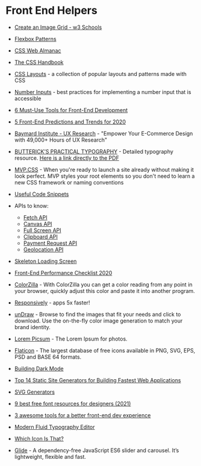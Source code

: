 # Front End Helpers

- [Create an Image Grid - w3 Schools](https://www.w3schools.com/howto/howto_js_image_grid.asp)

- [Flexbox Patterns](https://www.flexboxpatterns.com)

- [CSS Web Almanac](https://almanac.httparchive.org/en/2019/css?utm_source=CSS-Weekly&utm_campaign=Issue-387&utm_medium=email#introduction)

- [The CSS Handbook](https://www.freecodecamp.org/news/the-css-handbook-a-handy-guide-to-css-for-developers-b56695917d11/)

- [CSS Layouts](https://csslayout.io/) - a collection of popular layouts and patterns made with CSS

- [Number Inputs](https://technology.blog.gov.uk/2020/02/24/why-the-gov-uk-design-system-team-changed-the-input-type-for-numbers/) - best practices for implementing a number input that is accessible

- [6 Must-Use Tools for Front-End Development](https://medium.com/better-programming/6-must-use-tools-for-front-end-development-643f50c9161)

- [5 Front-End Predictions and Trends for 2020](https://medium.com/better-programming/5-front-end-predictions-and-trends-for-2020-afc949e0eba2)

- [Baymard Institute - UX Research](https://baymard.com) - "Empower Your E-Commerce Design with 49,000+ Hours of UX Research"

- [BUTTERICK’S PRACTICAL TYPOGRAPHY](https://practicaltypography.com/) - Detailed typography resource. [Here is a link directly to the PDF](https://toc.cryptobook.us/book.pdf)

- [MVP.CSS](https://andybrewer.github.io/mvp/) - When you're ready to launch a site already without making it look perfect. MVP styles your root elements so you don't need to learn a new CSS framework or naming conventions

- [Useful Code Snippets](https://www.30secondsofcode.org)

- APIs to know:

  - [Fetch API](https://developer.mozilla.org/en-US/docs/Web/API/Fetch_API)
  - [Canvas API](https://www.w3schools.com/tags/ref_canvas.asp)
  - [Full Screen API](https://developer.mozilla.org/en-US/docs/Web/API/Fullscreen_API)
  - [Clipboard API](https://developer.mozilla.org/en-US/docs/Web/API/Clipboard_API)
  - [Payment Request API](https://developer.mozilla.org/en-US/docs/Web/API/Payment_Request_API)
  - [Geolocation API](https://developer.mozilla.org/en-US/docs/Web/API/Geolocation_API)

- [Skeleton Loading Screen](https://medium.com/better-programming/the-what-why-and-how-of-using-a-skeleton-loading-screen-e68809d7f702)

- [Front-End Performance Checklist 2020](https://www.smashingmagazine.com/2020/01/front-end-performance-checklist-2020-pdf-pages/)

- [ColorZilla](https://chrome.google.com/webstore/detail/colorzilla/bhlhnicpbhignbdhedgjhgdocnmhomnp?hl=en) - With ColorZilla you can get a color reading from any point in your browser, quickly adjust this color and paste it into another program.

- [Responsively](https://responsively.app) - apps 5x faster!

- [unDraw](https://undraw.co/illustrations) - Browse to find the images that fit your needs and click to download. Use the on-the-fly color image generation to match your brand identity.

- [Lorem Picsum](https://picsum.photos) - The Lorem Ipsum for photos.

- [Flaticon](https://www.flaticon.com) - The largest database of free icons available in PNG, SVG, EPS, PSD and BASE 64 formats.

- [Building Dark Mode](https://blog.sentry.io/2021/03/16/building-dark-mode/?utm_source=CSS-Weekly&utm_campaign=Issue-452&utm_medium=email)

- [Top 14 Static Site Generators for Building Fastest Web Applications](https://javascript.plainenglish.io/top-14-static-site-generators-for-building-fastest-web-applications-c17cf7c9c929)

- [SVG Generators](https://www.smashingmagazine.com/2021/03/svg-generators/)

- [9 best free font resources for designers (2021)](https://dribbble.com/stories/2020/02/17/free-fonts-for-designers?utm_campaign=2021-08-04&utm_medium=email)

- [3 awesome tools for a better front-end dev experience](https://www.youtube.com/watch?v=CB3wsw0UCVc)

- [Modern Fluid Typography Editor](https://modern-fluid-typography.vercel.app)

- [Which Icon Is That?](https://www.whichiconisthat.com)

- [Glide](https://glidejs.com) - A dependency-free JavaScript ES6 slider and carousel. It’s lightweight, flexible and fast.

